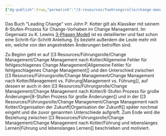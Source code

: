 ```yaml
---
{"dg-publish":true,"permalink":"/3-resources/fuehrungsrolle/change-management/change-management-nach-kotter/change-management-nach-kotter/","created":"2024-06-23T19:46:00.367+02:00","updated":"2024-05-26T18:57:49.965+02:00"}
---
```



Das Buch "Leading Change" von John P. Kotter gilt als Klassiker mit seinem 8-Stufen-Prozess für Change-Vorhaben im Change Management. Im Gegensatz zu K. Lewins [3-Phasen Modell](https://de.wikipedia.org/wiki/3-Phasen-Modell_von_Lewin) ist es detaillierter und fast schon eine Schritt-für-Schritt Anleitung. Es bezieht außerdem die Leute mehr mit ein, welche von den angestrebten Änderungen betroffen sind.

Zu Beginn geht er auf [[3 Resources/Führungsrolle/Change Management/Change Management nach Kotter/Allgemeine Fehler für fehlgeschlagenes Change Management\|Allgemeine Fehler für fehlgeschlagenes Change Management]] und den Unterschied zwischen [[3 Resources/Führungsrolle/Change Management/Change Management nach Kotter/Management vs. Führung\|Management vs. Führung]], auf dessen er auch in den [[3 Resources/Führungsrolle/Change Management/Change Management nach Kotter/8-Stufen Prozess für große Änderungen\|8-Stufen Prozess für große Änderungen]] und in der [[3 Resources/Führungsrolle/Change Management/Change Management nach Kotter/Organisation der Zukunft\|Organisation der Zukunft]] später nochmal eingeht und die zuvor genannten Unterschiede aufgreift. Zum Ende wird die Beziehung zwischen [[3 Resources/Führungsrolle/Change Management/Change Management nach Kotter/Führung und lebenslanges Lernen\|Führung und lebenslanges Lernen]] beschrieben und motiviert.


